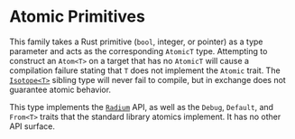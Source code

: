 # Atomic Primitives

This family takes a Rust primitive (`bool`, integer, or pointer) as a type
parameter and acts as the corresponding `AtomicT` type. Attempting to construct
an `Atom<T>` on a target that has no `AtomicT` will cause a compilation failure
stating that `T` does not implement the `Atomic` trait. The [`Isotope<T>`]
sibling type will never fail to compile, but in exchange does not guarantee
atomic behavior.

This type implements the [`Radium`] API, as well as the `Debug`, `Default`, and
`From<T>` traits that the standard library atomics implement. It has no other
API surface.

[`Isotope<T>`]: crate::types::Isotope
[`Radium`]: crate::Radium
